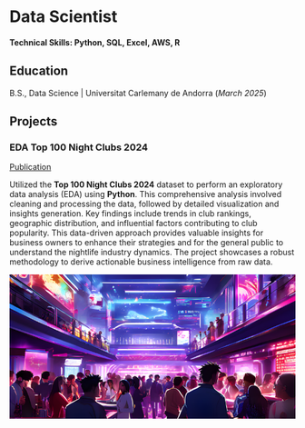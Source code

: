 # Data Scientist

#### Technical Skills: Python, SQL, Excel, AWS, R

## Education			        		
B.S., Data Science | Universitat Carlemany de Andorra (_March 2025_)

## Projects
### EDA Top 100 Night Clubs 2024
[Publication](https://github.com/Paulitos/DataSciencePortfolio_paulos/blob/main/Projects/EDA_Top100Nightclubs/EDA_Top100Nightclubs_PabloSanchezArias.ipynb)

Utilized the **Top 100 Night Clubs 2024** dataset to perform an exploratory data analysis (EDA) using **Python**. This comprehensive analysis involved cleaning and processing the data, followed by detailed visualization and insights generation. Key findings include trends in club rankings, geographic distribution, and influential factors contributing to club popularity. This data-driven approach provides valuable insights for business owners to enhance their strategies and for the general public to understand the nightlife industry dynamics. The project showcases a robust methodology to derive actionable business intelligence from raw data.

![Top 100 Night Clubs 2024](/assets/img/Top100NightClubs2024.png)





